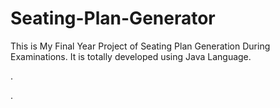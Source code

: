 # Seating-Plan-Generator

This is My Final Year Project of Seating Plan Generation During Examinations. It is totally developed using Java Language.












.






































































































































































































































.






































